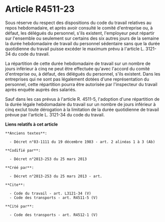 # Article R4511-23

Sous réserve du respect des dispositions du code du travail relatives au repos hebdomadaire, et après avoir consulté le
comité d'entreprise ou, à défaut, les délégués du personnel, s'ils existent, l'employeur peut répartir sur l'ensemble ou
seulement sur certains des six autres jours de la semaine la durée hebdomadaire de travail du personnel sédentaire sans que
la durée quotidienne du travail puisse excéder le maximum prévu à l'article L. 3121-34 du code du travail. 

La répartition de cette durée hebdomadaire de travail sur un nombre de jours inférieur à cinq ne peut être effectuée qu'avec
l'accord du comité d'entreprise ou, à défaut, des délégués du personnel, s'ils existent. Dans les entreprises qui ne sont pas
légalement dotées d'une représentation du personnel, cette répartition pourra être autorisée par l'inspecteur du travail
après enquête auprès des salariés. 

Sauf dans les cas prévus à l'article R. 4511-5, l'adoption d'une répartition de la durée légale hebdomadaire du travail sur
un nombre de jours inférieur à cinq exclut toute dérogation à la limitation de la durée quotidienne de travail prévue par
l'article L. 3121-34 du code du travail.

**Liens relatifs à cet article**

	**Anciens textes**:

	  - Décret n°83-1111 du 19 décembre 1983 - art. 2 alinéas 1 à 3 (Ab)

	**Codifié par**:

	  - Décret n°2013-253 du 25 mars 2013

	**Créé par**:

	  - Décret n°2013-253 du 25 mars 2013 - art.

	**Cite**:

	  - Code du travail - art. L3121-34 (V)
	  - Code des transports - art. R4511-5 (V)

	**Cité par**:

	  - Code des transports - art. R4512-1 (V)
